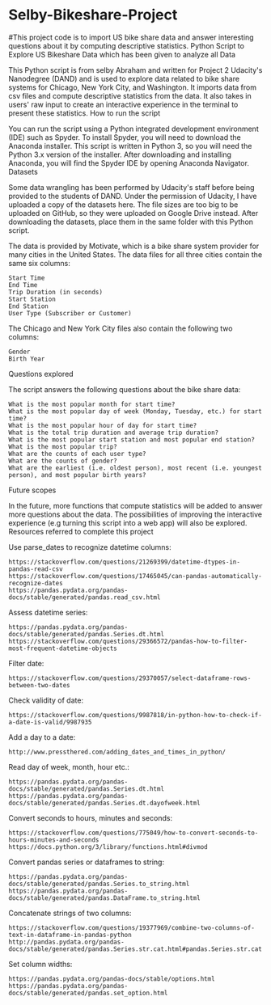 # Selby-Bikeshare-Project
#This project code is to import US bike share data and answer interesting questions about it by computing descriptive statistics.
Python Script to Explore US Bikeshare Data which has been given to analyze all Data

This Python script is from selby Abraham and  written for Project 2 Udacity's  Nanodegree (DAND) and is used to explore data related to bike share systems for Chicago, New York City, and Washington. It imports data from csv files and compute descriptive statistics from the data. It also takes in users' raw input to create an interactive experience in the terminal to present these statistics.
How to run the script

You can run the script using a Python integrated development environment (IDE) such as Spyder. To install Spyder, you will need to download the Anaconda installer. This script is written in Python 3, so you will need the Python 3.x version of the installer. After downloading and installing Anaconda, you will find the Spyder IDE by opening Anaconda Navigator.
Datasets

Some data wrangling has been performed by Udacity's staff before being provided to the students of DAND. Under the permission of Udacity, I have uploaded a copy of the datasets here. The file sizes are too big to be uploaded on GitHub, so they were uploaded on Google Drive instead. After downloading the datasets, place them in the same folder with this Python script.

The data is provided by Motivate, which is a bike share system provider for many cities in the United States. The data files for all three cities contain the same six columns:

    Start Time 
    End Time
    Trip Duration (in seconds)
    Start Station
    End Station
    User Type (Subscriber or Customer)

The Chicago and New York City files also contain the following two columns:

    Gender
    Birth Year

Questions explored

The script answers the following questions about the bike share data:

    What is the most popular month for start time?
    What is the most popular day of week (Monday, Tuesday, etc.) for start time?
    What is the most popular hour of day for start time?
    What is the total trip duration and average trip duration?
    What is the most popular start station and most popular end station?
    What is the most popular trip?
    What are the counts of each user type?
    What are the counts of gender?
    What are the earliest (i.e. oldest person), most recent (i.e. youngest person), and most popular birth years?

Future scopes

In the future, more functions that compute statistics will be added to answer more questions about the data. The possibilities of improving the interactive experience (e.g turning this script into a web app) will also be explored.
Resources referred to complete this project

Use parse_dates to recognize datetime columns:

    https://stackoverflow.com/questions/21269399/datetime-dtypes-in-pandas-read-csv
    https://stackoverflow.com/questions/17465045/can-pandas-automatically-recognize-dates
    https://pandas.pydata.org/pandas-docs/stable/generated/pandas.read_csv.html

Assess datetime series:

    https://pandas.pydata.org/pandas-docs/stable/generated/pandas.Series.dt.html
    https://stackoverflow.com/questions/29366572/pandas-how-to-filter-most-frequent-datetime-objects

Filter date:

    https://stackoverflow.com/questions/29370057/select-dataframe-rows-between-two-dates

Check validity of date:

    https://stackoverflow.com/questions/9987818/in-python-how-to-check-if-a-date-is-valid/9987935

Add a day to a date:

    http://www.pressthered.com/adding_dates_and_times_in_python/

Read day of week, month, hour etc.:

    https://pandas.pydata.org/pandas-docs/stable/generated/pandas.Series.dt.html
    https://pandas.pydata.org/pandas-docs/stable/generated/pandas.Series.dt.dayofweek.html

Convert seconds to hours, minutes and seconds:

    https://stackoverflow.com/questions/775049/how-to-convert-seconds-to-hours-minutes-and-seconds
    https://docs.python.org/3/library/functions.html#divmod

Convert pandas series or dataframes to string:

    https://pandas.pydata.org/pandas-docs/stable/generated/pandas.Series.to_string.html
    https://pandas.pydata.org/pandas-docs/stable/generated/pandas.DataFrame.to_string.html

Concatenate strings of two columns:

    https://stackoverflow.com/questions/19377969/combine-two-columns-of-text-in-dataframe-in-pandas-python
    http://pandas.pydata.org/pandas-docs/stable/generated/pandas.Series.str.cat.html#pandas.Series.str.cat

Set column widths:

    https://pandas.pydata.org/pandas-docs/stable/options.html
    https://pandas.pydata.org/pandas-docs/stable/generated/pandas.set_option.html

